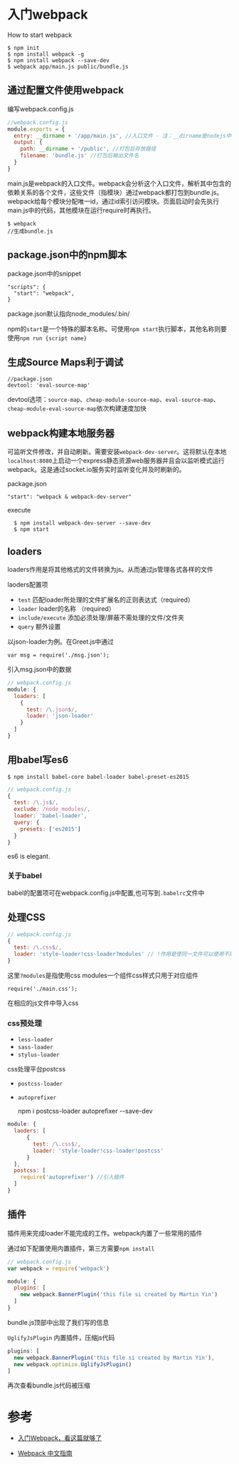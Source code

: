 # 入门webpack

How to start webpack

    $ npm init
    $ npm install webpack -g
    $ npm install webpack --save-dev
    $ webpack app/main.js public/bundle.js

## 通过配置文件使用webpack

编写webpack.config.js
```js
//webpack.config.js
module.exports = {
  entry: __dirname + '/app/main.js', //入口文件 - 注：__dirname是nodejs中的全局变量，指向当前脚本执行所在的目录
  output: {
    path: __dirname + '/public', //打包后存放路径
    filename: 'bundle.js' //打包后输出文件名
  }
}
```
main.js是webpack的入口文件。webpack会分析这个入口文件，解析其中包含的依赖关系的各个文件，这些文件（指模块）通过webpack都打包到bundle.js。webpack给每个模块分配唯一id，通过id索引访问模块。页面启动时会先执行main.js中的代码，其他模块在运行require时再执行。

    $ webpack
    //生成bundle.js

## package.json中的npm脚本
package.json中的snippet

    "scripts": {
      "start": "webpack",
    }

package.json默认指向node_modules/.bin/

npm的`start`是一个特殊的脚本名称。可使用`npm start`执行脚本，其他名称则要使用`npm run {script name}`

## 生成Source Maps利于调试
    //package.json
    devtool: 'eval-source-map'

devtool选项：`source-map`、`cheap-module-source-map`、`eval-source-map`、`cheap-module-eval-source-map`依次构建速度加快

## webpack构建本地服务器
可监听文件修改，并自动刷新。需要安装`webpack-dev-server`。这将默认在本地`localhost:8080`上启动一个express静态资源web服务器并且会以监听模式运行webpack。这是通过socket.io服务实时监听变化并及时刷新的。

package.json

    "start": "webpack & webpack-dev-server"

execute

      $ npm install webpack-dev-server --save-dev
      $ npm start

## loaders
loaders作用是将其他格式的文件转换为js。从而通过js管理各式各样的文件

laoders配置项
* `test` 匹配loader所处理的文件扩展名的正则表达式（required）
* `loader` loader的名称 （required）
* `include/execute` 添加必须处理/屏蔽不需处理的文件/文件夹
* `query` 额外设置

以json-loader为例。在Greet.js中通过

    var msg = require('./msg.json');

引入msg.json中的数据

```js
// webpack.config.js
module: {
  loaders: [
    {
      test: /\.json$/,
      loader: 'json-loader'
    }
  ]
}
```

## 用babel写es6
    $ npm install babel-core babel-loader babel-preset-es2015

```js
// webpack.config.js
{
  test: /\.js$/,
  exclude: /node_modules/,
  loader: 'babel-loader',
  query: {
    presets: ['es2015']
  }
}
```
es6 is elegant.

### 关于babel
babel的配置项可在webpack.config.js中配置,也可写到`.babelrc`文件中

## 处理CSS
```js
// webpack.config.js
{
  test: /\.css$/,
  loader: 'style-loader!css-loader?modules' // !作用是使同一文件可以使用不同的loader, !作用是使用css modules
}
```
这里`?modules`是指使用css modules一个组件css样式只用于对应组件

    require('./main.css');

在相应的js文件中导入css

### css预处理
* `less-loader`
* `sass-loader`
* `stylus-loader`

css处理平台postcss

* `postcss-loader`
* `autoprefixer`

    npm i postcss-loader autoprefixer --save-dev

```js
module: {
  laoders: [
      {
        test: /\.css$/,
        loader: 'style-loader!css-loader!postcss'
      }
  ],
  postcss: [
    require('autoprefixer') //引入插件
  ]
}
```

## 插件
插件用来完成loader不能完成的工作。webpack内置了一些常用的插件

通过如下配置使用内置插件，第三方需要`npm install`
```js
// webpack.config.js
var webpack = require('webpack')

module: {
  plugins: [
    new webpack.BannerPlugin('this file si created by Martin Yin')
  ]
}
```
bundle.js顶部中出现了我们写的信息

`UglifyJsPlugin` 内置插件，压缩js代码
```js
plugins: [
  new webpack.BannerPlugin('this file si created by Martin Yin'),
  new webpack.optimize.UglifyJsPlugin()
]
```
再次查看bundle.js代码被压缩

# 参考
* [入门Webpack，看这篇就够了](http://www.jianshu.com/p/42e11515c10f)

* [Webpack 中文指南](http://zhaoda.net/webpack-handbook/index.html)
